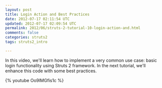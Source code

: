 ```yaml
---           
layout: post
title: Login Action and Best Practices
date: 2012-07-17 02:11:54 UTC
updated: 2012-07-17 02:09:54 UTC
permalink: 2012/06/struts-2-tutorial-10-login-action-and.html
comments: false
categories: struts2
tags: struts2_intro

---
```


In this video, we'll learn how to implement a very common use case: basic login functionality using Struts 2 framework. In the next tutorial, we'll enhance this code with some best practices.

{% youtube Oo9lMGfis1c %}
